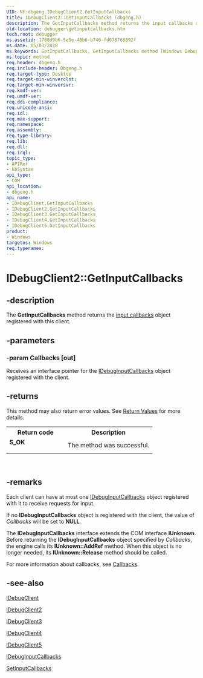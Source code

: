 ```yaml
---
UID: NF:dbgeng.IDebugClient2.GetInputCallbacks
title: IDebugClient2::GetInputCallbacks (dbgeng.h)
description: The GetInputCallbacks method returns the input callbacks object registered with this client.
old-location: debugger\getinputcallbacks.htm
tech.root: debugger
ms.assetid: 1788d9b6-5e5e-48b6-b746-fd078768892f
ms.date: 05/03/2018
ms.keywords: GetInputCallbacks, GetInputCallbacks method [Windows Debugging], GetInputCallbacks method [Windows Debugging],IDebugClient interface, GetInputCallbacks method [Windows Debugging],IDebugClient2 interface, GetInputCallbacks method [Windows Debugging],IDebugClient3 interface, GetInputCallbacks method [Windows Debugging],IDebugClient4 interface, GetInputCallbacks method [Windows Debugging],IDebugClient5 interface, IDebugClient interface [Windows Debugging],GetInputCallbacks method, IDebugClient2 interface [Windows Debugging],GetInputCallbacks method, IDebugClient2.GetInputCallbacks, IDebugClient2::GetInputCallbacks, IDebugClient3 interface [Windows Debugging],GetInputCallbacks method, IDebugClient3::GetInputCallbacks, IDebugClient4 interface [Windows Debugging],GetInputCallbacks method, IDebugClient4::GetInputCallbacks, IDebugClient5 interface [Windows Debugging],GetInputCallbacks method, IDebugClient5::GetInputCallbacks, IDebugClient::GetInputCallbacks, IDebugClient_ab365943-baaa-4a51-9c1b-d82086098b2f.xml, dbgeng/IDebugClient2::GetInputCallbacks, dbgeng/IDebugClient3::GetInputCallbacks, dbgeng/IDebugClient4::GetInputCallbacks, dbgeng/IDebugClient5::GetInputCallbacks, dbgeng/IDebugClient::GetInputCallbacks, debugger.getinputcallbacks
ms.topic: method
req.header: dbgeng.h
req.include-header: Dbgeng.h
req.target-type: Desktop
req.target-min-winverclnt: 
req.target-min-winversvr: 
req.kmdf-ver: 
req.umdf-ver: 
req.ddi-compliance: 
req.unicode-ansi: 
req.idl: 
req.max-support: 
req.namespace: 
req.assembly: 
req.type-library: 
req.lib: 
req.dll: 
req.irql: 
topic_type:
- APIRef
- kbSyntax
api_type:
- COM
api_location:
- dbgeng.h
api_name:
- IDebugClient.GetInputCallbacks
- IDebugClient2.GetInputCallbacks
- IDebugClient3.GetInputCallbacks
- IDebugClient4.GetInputCallbacks
- IDebugClient5.GetInputCallbacks
product:
- Windows
targetos: Windows
req.typenames: 
---
```


# IDebugClient2::GetInputCallbacks


## -description


The <b>GetInputCallbacks</b> method returns the <a href="https://docs.microsoft.com/windows-hardware/drivers/debugger/using-input-and-output">input callbacks</a> object registered with this client.


## -parameters




### -param Callbacks [out]

Receives an interface pointer for the <a href="https://docs.microsoft.com/windows-hardware/drivers/ddi/content/dbgeng/nn-dbgeng-idebuginputcallbacks">IDebugInputCallbacks</a> object registered with the client.


## -returns



This method may also return error values.  See <a href="https://docs.microsoft.com/windows-hardware/drivers/debugger/hresult-values">Return Values</a> for more details.

<table>
<tr>
<th>Return code</th>
<th>Description</th>
</tr>
<tr>
<td width="40%">
<dl>
<dt><b>S_OK</b></dt>
</dl>
</td>
<td width="60%">
The method was successful.

</td>
</tr>
</table>
 




## -remarks



Each client can have at most one <a href="https://docs.microsoft.com/windows-hardware/drivers/ddi/content/dbgeng/nn-dbgeng-idebuginputcallbacks">IDebugInputCallbacks</a> object registered with it to receive requests for input.

If no <b>IDebugInputCallbacks</b> object is registered with the client, the value of <i>Callbacks</i> will be set to <b>NULL</b>.

The <b>IDebugInputCallbacks</b> interface extends the COM interface <b>IUnknown</b>.  Before returning the <b>IDebugInputCallbacks</b> object specified by <i>Callbacks</i>, the engine calls its <b>IUnknown::AddRef</b> method.  When this object is no longer needed, its <b>IUnknown::Release</b> method should be called. 

For more information about callbacks, see <a href="https://docs.microsoft.com/windows-hardware/drivers/debugger/using-callback-objects">Callbacks</a>.




## -see-also




<a href="https://docs.microsoft.com/windows-hardware/drivers/ddi/content/dbgeng/nn-dbgeng-idebugclient">IDebugClient</a>



<a href="https://docs.microsoft.com/windows-hardware/drivers/ddi/content/dbgeng/nn-dbgeng-idebugclient2">IDebugClient2</a>



<a href="https://docs.microsoft.com/windows-hardware/drivers/ddi/content/dbgeng/nn-dbgeng-idebugclient3">IDebugClient3</a>



<a href="https://docs.microsoft.com/windows-hardware/drivers/ddi/content/dbgeng/nn-dbgeng-idebugclient4">IDebugClient4</a>



<a href="https://docs.microsoft.com/windows-hardware/drivers/ddi/content/dbgeng/nn-dbgeng-idebugclient5">IDebugClient5</a>



<a href="https://docs.microsoft.com/windows-hardware/drivers/ddi/content/dbgeng/nn-dbgeng-idebuginputcallbacks">IDebugInputCallbacks</a>



<a href="https://docs.microsoft.com/windows-hardware/drivers/ddi/content/dbgeng/nf-dbgeng-idebugclient5-setinputcallbacks">SetInputCallbacks</a>
 

 

